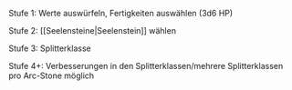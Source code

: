 Stufe 1: Werte auswürfeln, Fertigkeiten auswählen (3d6 HP)

Stufe 2: [[Seelensteine|Seelenstein]] wählen 

Stufe 3: Splitterklasse

Stufe 4+: Verbesserungen in den Splitterklassen/mehrere Splitterklassen pro Arc-Stone möglich 